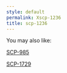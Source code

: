 ```yaml
---
style: default
permalink: Xscp-1236
title: scp-1236
---
```

You may also like:

[SCP-985](http://scp-wiki.net/scp-985)

[SCP-1729](http://scp-wiki.net/scp-1729)
